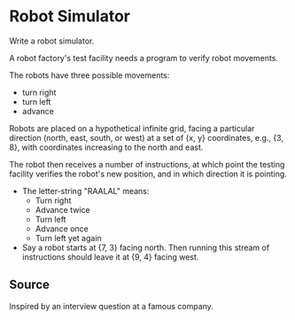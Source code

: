 # Robot Simulator

Write a robot simulator.

A robot factory's test facility needs a program to verify robot movements.

The robots have three possible movements:

* turn right
* turn left
* advance

Robots are placed on a hypothetical infinite grid, facing a particular direction (north, east, south, or west) at a set of {x, y} coordinates, e.g., {3, 8}, with coordinates increasing to the north and east.

The robot then receives a number of instructions, at which point the testing facility verifies the robot's new position, and in which direction it is pointing.

* The letter-string "RAALAL" means:
  * Turn right
  * Advance twice
  * Turn left
  * Advance once
  * Turn left yet again
* Say a robot starts at {7, 3} facing north. Then running this stream of instructions should leave it at {9, 4} facing west.

## Source

Inspired by an interview question at a famous company.
